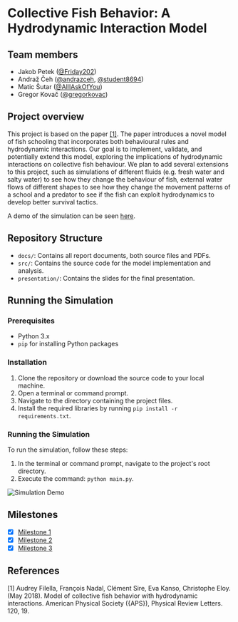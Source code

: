 # Collective Fish Behavior: A Hydrodynamic Interaction Model

## Team members
- Jakob Petek ([@Friday202](https://github.com/Friday202))
- Andraž Čeh ([@andrazceh](https://github.com/andrazceh), [@student8694](https://github.com/andrazceh))
- Matic Šutar ([@AllIAskOfYou](https://github.com/AllIAskOfYou))
- Gregor Kovač ([@gregorkovac](https://github.com/gregorkovac))

## Project overview
This project is based on the paper [[1]](#1). The paper introduces a novel model of fish schooling that incorporates both behavioural rules and hydrodynamic interactions. Our goal is to implement, validate, and potentially extend this model, exploring the implications of hydrodynamic interactions on collective fish behaviour. We plan to add several extensions to this project, such as simulations of different fluids (e.g. fresh water and salty water) to see how they change the behaviour of fish, external water flows of different shapes to see how they change the movement patterns of a school and a predator to see if the fish can exploit hydrodynamics to develop better survival tactics.

A demo of the simulation can be seen [here](https://youtu.be/F9MiLQuiUbI?si=GKoHH3ob-DJ_hvHu).

## Repository Structure
- `docs/`: Contains all report documents, both source files and PDFs.
- `src/`: Contains the source code for the model implementation and analysis.
- `presentation/`: Contains the slides for the final presentation.

## Running the Simulation
### Prerequisites
- Python 3.x
- `pip` for installing Python packages

### Installation
1. Clone the repository or download the source code to your local machine.
2. Open a terminal or command prompt.
3. Navigate to the directory containing the project files.
4. Install the required libraries by running `pip install -r requirements.txt`.

### Running the Simulation
To run the simulation, follow these steps:
1. In the terminal or command prompt, navigate to the project's root directory.
2. Execute the command: `python main.py`.


![Simulation Demo](https://github.com/gregorkovac/collective-fish-behaviour/blob/master/simulation.gif)


## Milestones
- [x] [Milestone 1](https://github.com/gregorkovac/collective-fish-behaviour/milestone/1) 
- [x] [Milestone 2](https://github.com/gregorkovac/collective-fish-behaviour/milestone/2) 
- [x] [Milestone 3](https://github.com/gregorkovac/collective-fish-behaviour/milestone/3) 

## References
<a id="1">[1]</a> 
Audrey Filella, François Nadal, Clément Sire, Eva Kanso, Christophe Eloy. (May 2018).
Model of collective fish behavior with hydrodynamic interactions.
American Physical Society ({APS}), Physical Review Letters. 120, 19.
